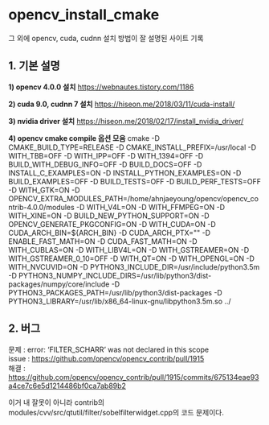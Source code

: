 # opencv_install_cmake
그 외에 opencv, cuda, cudnn 설치 방법이 잘 설명된 사이트 기록

## 1. 기본 설명
**1) opencv 4.0.0 설치**
  https://webnautes.tistory.com/1186
 
**2) cuda 9.0, cudnn 7 설치**
   https://hiseon.me/2018/03/11/cuda-install/
 
**3) nvidia driver 설치**
   https://hiseon.me/2018/02/17/install_nvidia_driver/
 
**4) opencv cmake compile 옵션 모음**
cmake -D CMAKE_BUILD_TYPE=RELEASE  -D CMAKE_INSTALL_PREFIX=/usr/local -D WITH_TBB=OFF -D WITH_IPP=OFF -D WITH_1394=OFF -D BUILD_WITH_DEBUG_INFO=OFF -D BUILD_DOCS=OFF -D INSTALL_C_EXAMPLES=ON -D INSTALL_PYTHON_EXAMPLES=ON -D BUILD_EXAMPLES=OFF -D BUILD_TESTS=OFF -D BUILD_PERF_TESTS=OFF -D WITH_GTK=ON -D OPENCV_EXTRA_MODULES_PATH=/home/ahnjaeyoung/opencv/opencv_contrib-4.0.0/modules -D WITH_V4L=ON -D WITH_FFMPEG=ON -D WITH_XINE=ON -D BUILD_NEW_PYTHON_SUPPORT=ON -D OPENCV_GENERATE_PKGCONFIG=ON -D WITH_CUDA=ON -D CUDA_ARCH_BIN=${ARCH_BIN} -D CUDA_ARCH_PTX="" -D ENABLE_FAST_MATH=ON -D CUDA_FAST_MATH=ON -D WITH_CUBLAS=ON -D WITH_LIBV4L=ON -D WITH_GSTREAMER=ON -D WITH_GSTREAMER_0_10=OFF -D WITH_QT=ON -D WITH_OPENGL=ON -D WITH_NVCUVID=ON -D PYTHON3_INCLUDE_DIR=/usr/include/python3.5m -D PYTHON3_NUMPY_INCLUDE_DIRS=/usr/lib/python3/dist-packages/numpy/core/include -D PYTHON3_PACKAGES_PATH=/usr/lib/python3/dist-packages -D PYTHON3_LIBRARY=/usr/lib/x86_64-linux-gnu/libpython3.5m.so ../


## 2. 버그
 문제 : error: ‘FILTER_SCHARR’ was not declared in this scope<br>
 issue : https://github.com/opencv/opencv_contrib/pull/1915<br>
 해결 : https://github.com/opencv/opencv_contrib/pull/1915/commits/675134eae93a4ce7c6e5d1214486bf0ca7ab89b2<br>


이거 내 잘못이 아니라 contrib의 modules/cvv/src/qtutil/filter/sobelfilterwidget.cpp의 코드 문제이다.
